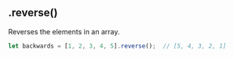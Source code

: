 ## .reverse()

Reverses the elements in an array.

```js
let backwards = [1, 2, 3, 4, 5].reverse();  // [5, 4, 3, 2, 1]
```        
